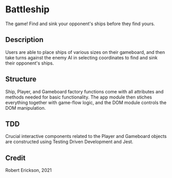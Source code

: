 # Battleship

The game! Find and sink your opponent's ships before they find yours.

## Description

Users are able to place ships of various sizes on their gameboard, and then take turns against the enemy AI in selecting coordinates to find and sink their opponent's ships.

## Structure

Ship, Player, and Gameboard factory functions come with all attributes and methods needed for basic functionality. The app module then stiches everything together with game-flow logic, and the DOM module controls the DOM manipulation.

## TDD

Crucial interactive components related to the Player and Gameboard objects are constructed using Testing Driven Development and Jest.

## Credit

Robert Erickson, 2021
